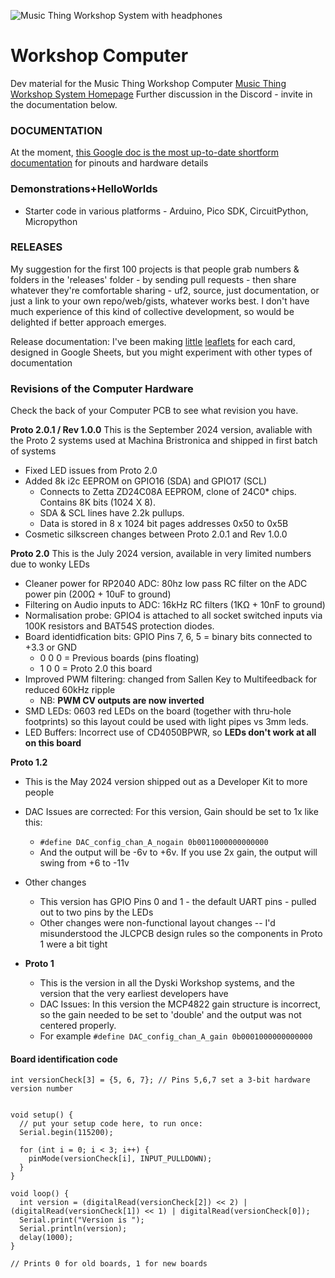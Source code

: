 ![Music Thing Workshop System with headphones](https://www.musicthing.co.uk/images/900-workshopsystem-full-straight-headphones-colour-2.jpg)

# Workshop Computer  

Dev material for the Music Thing Workshop Computer
[Music Thing Workshop System Homepage](https://www.musicthing.co.uk/workshopsystem/)
Further discussion in the Discord - invite in the documentation below. 

### DOCUMENTATION 

At the moment, [this Google doc is the most up-to-date shortform documentation](https://docs.google.com/document/d/1NsRewxAu9X8dQMUTdN0eeJeRCr0HmU0pUjpKB4gM-xo/edit?usp=sharing) for pinouts and hardware details


### Demonstrations+HelloWorlds

- Starter code in various platforms - Arduino, Pico SDK, CircuitPython, Micropython

### RELEASES 
My suggestion for the first 100 projects is that people grab numbers & folders in the 'releases' folder - by sending pull requests - then share whatever they're comfortable sharing - uf2, source, just documentation, or just a link to your own repo/web/gists, whatever works best. I don't have much experience of this kind of collective development, so would be delighted if better approach emerges.  

Release documentation: I've been making [little](https://docs.google.com/presentation/d/19z0S9cpGnyhb7lVmBPHYjTZLpEB-Xg-v9zzfXCjCjOQ/copy) [leaflets](https://docs.google.com/presentation/d/10R8onfP5JAq9MpOgVSa4sAhxg-WTx7_0-Q1fY0MUDho/copy) for each card, designed in Google Sheets, but you might experiment with other types of documentation   

  
### Revisions of the Computer Hardware
Check the back of your Computer PCB to see what revision you have. 

**Proto 2.0.1 / Rev 1.0.0** 
This is the September 2024 version, avaliable with the Proto 2 systems used at Machina Bristronica and shipped in first batch of systems
- Fixed LED issues from Proto 2.0
- Added 8k i2c EEPROM on GPIO16 (SDA) and GPIO17 (SCL)
    - Connects to Zetta ZD24C08A EEPROM, clone of 24C0* chips. Contains 8K bits (1024 X 8). 
    - SDA & SCL lines have 2.2k pullups. 
    - Data is stored in 8 x 1024 bit pages addresses 0x50 to 0x5B
- Cosmetic silkscreen changes between Proto 2.0.1 and Rev 1.0.0

**Proto 2.0** 
This is the July 2024 version, available in very limited numbers due to wonky LEDs 
- Cleaner power for RP2040 ADC: 80hz low pass RC filter on the ADC power pin (200Ω + 10uF to ground) 
- Filtering on Audio inputs to ADC: 16kHz RC filters (1KΩ + 10nF to ground) 
- Normalisation probe: GPIO4 is attached to all socket switched inputs via 100K resistors and BAT54S protection diodes. 
- Board identidfication bits: GPIO Pins 7, 6, 5 = binary bits connected to +3.3 or GND  
  - 0 0 0 = Previous boards (pins floating)
  - 1 0 0 = Proto 2.0 this board 
- Improved PWM filtering: changed from Sallen Key to Multifeedback for reduced 60kHz ripple
  - NB: **PWM CV outputs are now inverted**
- SMD LEDs: 0603 red LEDs on the board (together with thru-hole footprints) so this layout could be used with light pipes vs 3mm leds. 
- LED Buffers: Incorrect use of CD4050BPWR, so **LEDs don't work at all on this board**


**Proto 1.2**
  - This is the May 2024 version shipped out as a Developer Kit to more people
  - DAC Issues are corrected: For this version, Gain should be set to 1x like this:
    - ```#define DAC_config_chan_A_nogain 0b0011000000000000```
    - And the output will be -6v to +6v. If you use 2x gain, the output will swing from +6 to -11v
  - Other changes
    - This version has GPIO Pins 0 and 1 - the default UART pins - pulled out to two pins by the LEDs
    - Other changes were non-functional layout changes -- I'd misunderstood the JLCPCB design rules so the components in Proto 1 were a bit tight

- **Proto 1**
  - This is the version in all the Dyski Workshop systems, and the version that the very earliest developers have
  - DAC Issues: In this version the MCP4822 gain structure is incorrect, so the gain needed to be set to 'double' and the output was not centered properly.
  - For example ```#define DAC_config_chan_A_gain 0b0001000000000000```


#### Board identification code 

```
int versionCheck[3] = {5, 6, 7}; // Pins 5,6,7 set a 3-bit hardware version number


void setup() {
  // put your setup code here, to run once:
  Serial.begin(115200);

  for (int i = 0; i < 3; i++) {
    pinMode(versionCheck[i], INPUT_PULLDOWN);
  }
}

void loop() {
  int version = (digitalRead(versionCheck[2]) << 2) | (digitalRead(versionCheck[1]) << 1) | digitalRead(versionCheck[0]);
  Serial.print("Version is ");
  Serial.println(version);
  delay(1000);
}

// Prints 0 for old boards, 1 for new boards 
```

